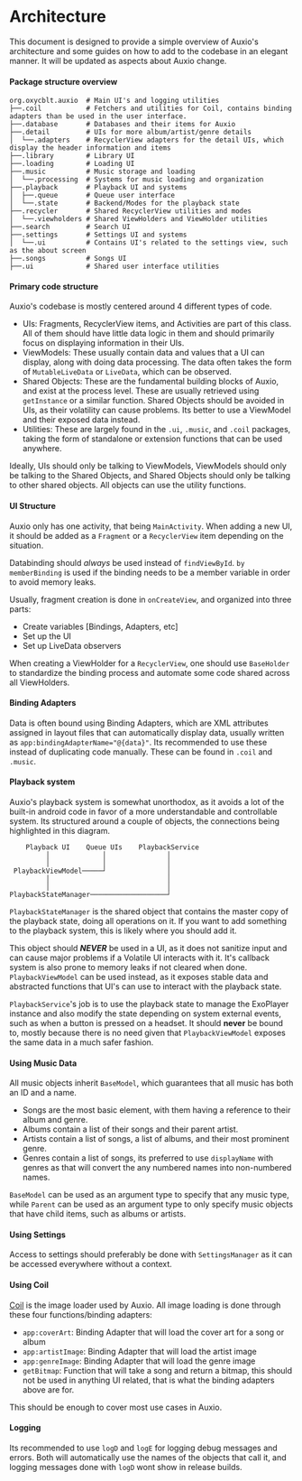 # Architecture

This document is designed to provide a simple overview of Auxio's architecture and some guides on how to add to the codebase in an elegant manner. It will be updated as aspects about Auxio change.

#### Package structure overview

```
org.oxycblt.auxio  # Main UI's and logging utilities 
├──.coil           # Fetchers and utilities for Coil, contains binding adapters than be used in the user interface.
├──.database       # Databases and their items for Auxio
├──.detail         # UIs for more album/artist/genre details
│  └──.adapters    # RecyclerView adapters for the detail UIs, which display the header information and items
├──.library        # Library UI
├──.loading        # Loading UI
├──.music          # Music storage and loading
│  └──.processing  # Systems for music loading and organization
├──.playback       # Playback UI and systems
│  ├──.queue       # Queue user interface
│  └──.state       # Backend/Modes for the playback state
├──.recycler       # Shared RecyclerView utilities and modes
│  └──.viewholders # Shared ViewHolders and ViewHolder utilities
├──.search         # Search UI
├──.settings       # Settings UI and systems
│  └──.ui          # Contains UI's related to the settings view, such as the about screen
├──.songs          # Songs UI
├──.ui             # Shared user interface utilities
```

#### Primary code structure

Auxio's codebase is mostly centered around 4 different types of code.

- UIs: Fragments, RecyclerView items, and Activities are part of this class. All of them should have little data logic in them and should primarily focus on displaying information in their UIs.
- ViewModels: These usually contain data and values that a UI can display, along with doing data processing. The data often takes the form of `MutableLiveData` or `LiveData`, which can be observed.
- Shared Objects: These are the fundamental building blocks of Auxio, and exist at the process level. These are usually retrieved using `getInstance` or a similar function. Shared Objects should be avoided in UIs, as their volatility can cause problems. Its better to use a ViewModel and their exposed data instead.
- Utilities: These are largely found in the `.ui`, `.music`, and `.coil` packages, taking the form of standalone or extension functions that can be used anywhere.

Ideally, UIs should only be talking to ViewModels, ViewModels should only be talking to the Shared Objects, and Shared Objects should only be talking to other shared objects. All objects can use the utility functions.

#### UI Structure

Auxio only has one activity, that being `MainActivity`. When adding a new UI, it should be added as a `Fragment` or a `RecyclerView` item depending on the situation. 

Databinding should *always* be used instead of `findViewById`.  `by memberBinding` is used if the binding needs to be a member variable in order to avoid memory leaks.

Usually, fragment creation is done in `onCreateView`, and organized into three parts:

- Create variables [Bindings, Adapters, etc]
- Set up the UI
- Set up LiveData observers

When creating a ViewHolder for a `RecyclerView`, one should use `BaseHolder` to standardize the binding process and automate some code shared across all ViewHolders.

#### Binding Adapters

Data is often bound using Binding Adapters, which are XML attributes assigned in layout files that can automatically display data, usually written as `app:bindingAdapterName="@{data}"`. Its recommended to use these instead of duplicating code manually. These can be found in `.coil` and `.music`.

#### Playback system

Auxio's playback system is somewhat unorthodox, as it avoids a lot of the built-in android code in favor of a more understandable and controllable system. Its structured around a couple of objects, the connections being highlighted in this diagram.

```
    Playback UI    Queue UIs    PlaybackService
         │             │               │
         │             │               │
 PlaybackViewModel─────┘               │
         │                             │
         │                             │
PlaybackStateManager───────────────────┘
```

`PlaybackStateManager` is the shared object that contains the master copy of the playback state, doing all operations on it. If you want to add something to the playback system, this is likely where you should add it.

This object should ***NEVER*** be used in a UI, as it does not sanitize input and can cause major problems if a Volatile UI interacts with it. It's callback system is also prone to memory leaks if not cleared when done.  `PlaybackViewModel` can be used instead, as it exposes stable data and abstracted functions that UI's can use to interact with the playback state.

`PlaybackService`'s job is to use the playback state to manage the ExoPlayer instance and also modify the state depending on system external events, such as when a button is pressed on a headset.  It should **never** be bound to, mostly because there is no need given that `PlaybackViewModel` exposes the same data in a much safer fashion.

#### Using Music Data

All music objects inherit `BaseModel`, which guarantees that all music has both an ID and a name.

- Songs are the most basic element, with them having a reference to their album and genre. 
- Albums contain a list of their songs and their parent artist.
- Artists contain a list of songs, a list of albums, and their most prominent genre.
- Genres contain a list of songs, its preferred to use `displayName` with genres as that will convert the any numbered names into non-numbered names.

`BaseModel` can be used as an argument type to specify that any music type, while `Parent` can be used as an argument type to only specify music objects that have child items, such as albums or artists.

#### Using Settings

Access to settings should preferably be done with `SettingsManager` as it can be accessed everywhere without a context.

#### Using Coil

[Coil](https://github.com/coil-kt/coil) is the image loader used by Auxio. All image loading is done through these four functions/binding adapters:

- `app:coverArt`: Binding Adapter that will load the cover art for a song or album
- `app:artistImage`: Binding Adapter that will load the artist image
- `app:genreImage`: Binding Adapter that will load the genre image
- `getBitmap`: Function that will take a song and return a bitmap, this should not be used in anything UI related, that is what the binding adapters above are for.

This should be enough to cover most use cases in Auxio.

#### Logging

Its recommended to use `logD` and `logE` for logging debug messages and errors. Both will automatically use the names of the objects that call it, and logging messages done with `logD` wont show in release builds.